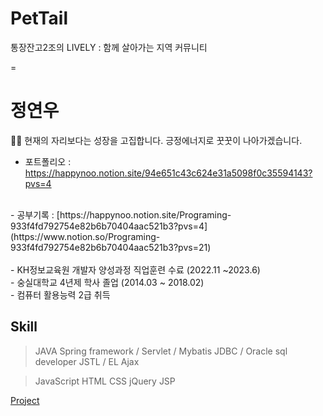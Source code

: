 # PetTail
통장잔고2조의 LIVELY : 함께 살아가는 지역 커뮤니티

=

# 정연우
🙌🏼 현재의 자리보다는 성장을 고집합니다. 긍정에너지로 꿋꿋이 나아가겠습니다.
<br>
- 포트폴리오 : https://happynoo.notion.site/94e651c43c624e31a5098f0c35594143?pvs=4
<br>
- 공부기록 : [https://happynoo.notion.site/Programing-933f4fd792754e82b6b70404aac521b3?pvs=4](https://www.notion.so/Programing-933f4fd792754e82b6b70404aac521b3?pvs=21)
<br>
<br>
- KH정보교육원 개발자 양성과정 직업훈련 수료 (2022.11 ~2023.6)
<br>
- 숭실대학교 4년제 학사 졸업 (2014.03 ~ 2018.02)
<br>
- 컴퓨터 활용능력 2급 취득
<br>

## Skill

> JAVA
Spring framework / Servlet / Mybatis
JDBC / Oracle sql developer
JSTL / EL
Ajax
> 

> JavaScript HTML CSS
jQuery
JSP
> 

[ Project](https://www.notion.so/e7518c917f864fd1a34c97733052d17b?pvs=21)
